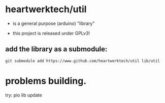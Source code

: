 # heartwerktech/util

- is a general purpose (arduino) "library"

- this project is released under GPLv3!



## add the library as a submodule:
```
git submodule add https://www.github.com/heartwerktech/util lib/util
```


# problems building.

try: pio lib update

